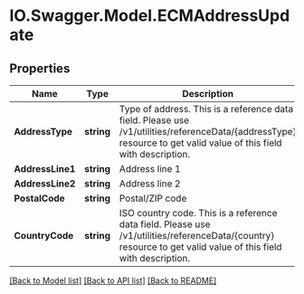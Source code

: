 # IO.Swagger.Model.ECMAddressUpdate
## Properties

Name | Type | Description | Notes
------------ | ------------- | ------------- | -------------
**AddressType** | **string** | Type of address. This is a reference data field. Please use /v1/utilities/referenceData/{addressType} resource to get valid value of this field with description. | [optional] 
**AddressLine1** | **string** | Address line 1 | [optional] 
**AddressLine2** | **string** | Address line 2 | [optional] 
**PostalCode** | **string** | Postal/ZIP code | [optional] 
**CountryCode** | **string** | ISO country code. This is a reference data field. Please use /v1/utilities/referenceData/{country} resource to get valid value of this field with description. | [optional] 

[[Back to Model list]](../README.md#documentation-for-models) [[Back to API list]](../README.md#documentation-for-api-endpoints) [[Back to README]](../README.md)


